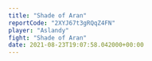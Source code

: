 ```yaml
---
title: "Shade of Aran"
reportCode: "2XYJ67t3gRQqZ4FN"
player: "Aslandy"
fight: "Shade of Aran"
date: 2021-08-23T19:07:58.042000+00:00
---
```

